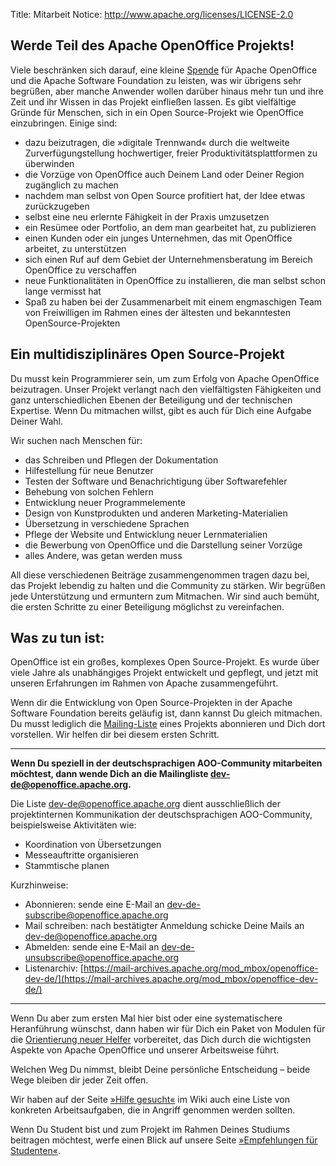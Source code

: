 Title:     Mitarbeit
Notice: http://www.apache.org/licenses/LICENSE-2.0

## Werde Teil des Apache OpenOffice Projekts!

Viele beschränken sich darauf, eine kleine [Spende](https://www.openoffice.org/donations.html) für Apache OpenOffice und die
Apache Software Foundation zu leisten, was wir übrigens sehr begrüßen, aber
manche Anwender wollen darüber hinaus mehr tun und ihre Zeit und ihr Wissen
in das Projekt einfließen lassen.
Es gibt vielfältige Gründe für Menschen, sich in ein Open Source-Projekt
wie OpenOffice einzubringen. Einige sind:

- dazu beizutragen, die »digitale Trennwand« durch die weltweite Zurverfügungstellung hochwertiger, freier Produktivitätsplattformen zu überwinden
- die Vorzüge von OpenOffice auch Deinem Land oder Deiner Region zugänglich zu machen
- nachdem man selbst von Open Source profitiert hat, der Idee etwas zurückzugeben
- selbst eine neu erlernte Fähigkeit in der Praxis umzusetzen
- ein Resümee oder Portfolio, an dem man gearbeitet hat, zu publizieren
- einen Kunden oder ein junges Unternehmen, das mit OpenOffice arbeitet, zu unterstützen
- sich einen Ruf auf dem Gebiet der Unternehmensberatung im Bereich OpenOffice zu verschaffen
- neue Funktionalitäten in OpenOffice zu installieren, die man selbst schon lange vermisst hat
- Spaß zu haben bei der Zusammenarbeit mit einem engmaschigen Team von Freiwilligen im Rahmen eines der ältesten und bekanntesten OpenSource-Projekten

## Ein multidisziplinäres Open Source-Projekt

Du musst kein Programmierer sein, um zum Erfolg von Apache OpenOffice
beizutragen. Unser Projekt verlangt nach den vielfältigsten Fähigkeiten und
ganz unterschiedlichen Ebenen der Beteiligung und der technischen
Expertise. Wenn Du mitmachen willst, gibt es auch für Dich eine Aufgabe
Deiner Wahl.

Wir suchen nach Menschen für:

- das Schreiben und Pflegen der Dokumentation
- Hilfestellung für neue Benutzer
- Testen der Software und Benachrichtigung über Softwarefehler
- Behebung von solchen Fehlern
- Entwicklung neuer Programmelemente
- Design von Kunstprodukten und anderen Marketing-Materialien
- Übersetzung in verschiedene Sprachen
- Pflege der Website und Entwicklung neuer Lernmaterialien
- die Bewerbung von OpenOffice und die Darstellung seiner Vorzüge
- alles Andere, was getan werden muss

All diese verschiedenen Beiträge zusammengenommen tragen dazu bei, das
Projekt lebendig zu halten und die Community zu stärken. Wir begrüßen jede
Unterstützung und ermuntern zum Mitmachen. Wir sind auch bemüht, die ersten
Schritte zu einer Beteiligung möglichst zu vereinfachen.

## Was zu tun ist:

OpenOffice ist ein großes, komplexes Open Source-Projekt. Es wurde über
viele Jahre als unabhängiges Projekt entwickelt und gepflegt, und jetzt mit
unseren Erfahrungen im Rahmen von Apache zusammengeführt.

Wenn dir die Entwicklung von Open Source-Projekten in der Apache Software Foundation bereits
geläufig ist, dann kannst Du gleich mitmachen. Du musst lediglich die
[Mailing-Liste](https://openoffice.apache.org/mailing-lists.html)
eines Projekts abonnieren und Dich dort vorstellen. Wir
helfen dir bei diesem ersten Schritt.

----------

**Wenn Du speziell in der deutschsprachigen AOO-Community mitarbeiten möchtest, dann wende Dich an die Mailingliste dev-de@openoffice.apache.org.**

Die Liste dev-de@openoffice.apache.org dient ausschließlich der projektinternen Kommunikation der deutschsprachigen AOO-Community, beispielsweise Aktivitäten wie:

- Koordination von Übersetzungen
- Messeauftritte organisieren
- Stammtische planen

Kurzhinweise:

- Abonnieren: sende eine E-Mail an dev-de-subscribe@openoffice.apache.org
- Mail schreiben: nach bestätigter Anmeldung schicke Deine Mails an dev-de@openoffice.apache.org
- Abmelden: sende eine E-Mail an dev-de-unsubscribe@openoffice.apache.org
- Listenarchiv: [https://mail-archives.apache.org/mod_mbox/openoffice-dev-de/](https://mail-archives.apache.org/mod_mbox/openoffice-dev-de/)

----------

Wenn Du aber zum ersten Mal hier bist oder eine systematischere
Heranführung wünschst, dann haben wir für Dich ein Paket von Modulen für
die [Orientierung neuer Helfer](https://openoffice.apache.org/orientation/index.html) vorbereitet, das Dich durch die wichtigsten
Aspekte von Apache OpenOffice und unserer Arbeitsweise führt.

Welchen Weg Du nimmst, bleibt Deine persönliche Entscheidung – beide Wege
bleiben dir jeder Zeit offen.

Wir haben auf der Seite [»Hilfe gesucht«](https://cwiki.apache.org/confluence/display/OOOUSERS/Help+Wanted) im Wiki auch eine Liste von
konkreten Arbeitsaufgaben, die in Angriff genommen werden sollten.

Wenn Du Student bist und zum Projekt im Rahmen Deines Studiums beitragen
möchtest, werfe einen Blick auf unsere Seite [»Empfehlungen für Studenten«](https://openoffice.apache.org/students.html).
